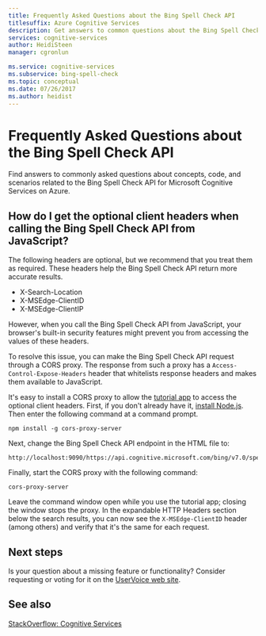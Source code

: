 ```yaml
---
title: Frequently Asked Questions about the Bing Spell Check API
titlesuffix: Azure Cognitive Services
description: Get answers to common questions about the Bing Spell Check API on Azure.
services: cognitive-services
author: HeidiSteen
manager: cgronlun

ms.service: cognitive-services
ms.subservice: bing-spell-check
ms.topic: conceptual
ms.date: 07/26/2017
ms.author: heidist
---
```

# Frequently Asked Questions about the Bing Spell Check API

 Find answers to commonly asked questions about concepts, code, and scenarios related to the Bing Spell Check API for Microsoft Cognitive Services on Azure.

## How do I get the optional client headers when calling the Bing Spell Check API from JavaScript?

The following headers are optional, but we recommend that you treat them as required. These headers help the Bing Spell Check API return more accurate results.

- X-Search-Location
- X-MSEdge-ClientID
- X-MSEdge-ClientIP

However, when you call the Bing Spell Check API from JavaScript, your browser's built-in security features might prevent you from accessing the values of these headers.

To resolve this issue, you can make the Bing Spell Check API request through a CORS proxy. The response from such a proxy has a `Access-Control-Expose-Headers` header that whitelists response headers and makes them available to JavaScript.

It's easy to install a CORS proxy to allow the [tutorial app](tutorials/spellcheck.md) to access the optional client headers. First, if you don't already have it, [install Node.js](https://nodejs.org/en/download/). Then enter the following command at a command prompt.

    npm install -g cors-proxy-server

Next, change the Bing Spell Check API endpoint in the HTML file to:

    http://localhost:9090/https://api.cognitive.microsoft.com/bing/v7.0/spellcheck/

Finally, start the CORS proxy with the following command:

    cors-proxy-server

Leave the command window open while you use the tutorial app; closing the window stops the proxy. In the expandable HTTP Headers section below the search results, you can now see the `X-MSEdge-ClientID` header (among others) and verify that it's the same for each request.

## Next steps

Is your question about a missing feature or functionality? Consider requesting or voting for it on the [UserVoice web site](https://cognitive.uservoice.com/).

## See also

 [StackOverflow: Cognitive Services](http://stackoverflow.com/questions/tagged/microsoft-cognitive)
